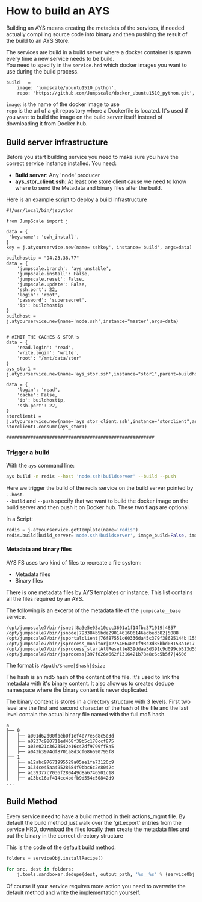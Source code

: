 # How to build an AYS

Building an AYS means creating the metadata of the services, if needed actually compiling source code into binary and then pushing the result of the build to an AYS Store.  

The services are build in a build server where a docker container is spawn every time a new service needs to be build.  
You need to specify in the ``service.hrd`` which docker images you want to use during the build process.

```
build   =
    image: 'jumpscale/ubuntu1510_python',
    repo: 'https://github.com/Jumpscale/docker_ubuntu1510_python.git',
```
``image``: is the name of the docker image to use  
``repo`` is the url of a git repository where a Dockerfile is located. It's used if you want to build the image on the build server itself instead of downloading it from Docker hub.

## Build server infrastructure

Before you start building service you need to make sure you have the correct service instance installed. You need:
- **Build server**: Any 'node' producer
- **ays_stor_client.ssh**: At least one store client cause we need to know where to send the Metadata and binary files after the build.

Here is an example script to deploy a build infrastructure

```
#!/usr/local/bin/jspython

from JumpScale import j

data = {
 'key.name': 'ovh_install',
}
key = j.atyourservice.new(name='sshkey', instance='build', args=data)

buildhostip = "94.23.38.77"
data = {
    'jumpscale.branch': 'ays_unstable',
    'jumpscale.install': False,
    'jumpscale.reset': False,
    'jumpscale.update': False,
    'ssh.port': 22,
    'login': 'root',
    'password': 'supersecret',
    'ip': buildhostip
}
buildhost = j.atyourservice.new(name='node.ssh',instance="master",args=data)


# #INIT THE CACHES & STOR's
data = {
    'read.login': 'read',
    'write.login': 'write',
    'root': "/mnt/data/stor"
}
ays_stor1 = j.atyourservice.new(name='ays_stor.ssh',instance="stor1",parent=buildhost,args=data)

data = {
    'login': 'read',
    'cache': False,
    'ip': buildhostip,
    'ssh.port': 22,
}
storclient1 = j.atyourservice.new(name='ays_stor_client.ssh',instance="storclient",args=data)
storclient1.consume(ays_stor1)

#######################################################

```

### Trigger a build

With the ``ays`` command line:
```bash
ays build -n redis --host 'node.ssh!buildserver' --build --push
```
Here we trigger the build of the redis service on the build server pointed by ``--host``.  
``--build`` and ``--push`` specify that we want to build the docker image on the build server and then push it on Docker hub. These two flags are optional.

In a Script:
```py
redis = j.atyourservice.getTemplate(name='redis')
redis.build(build_server='node.ssh!buildserver', image_build=False, image_push=False)
```

#### Metadata and binary files
AYS FS uses two kind of files to recreate a file system:
- Metadata files
- Binary files

There is one metadata files by AYS templates or instance.
This list contains all the files required by an AYS.

The following is an excerpt of the metadata file of the ```jumpscale__base``` service.
```
/opt/jumpscale7/bin/jsnet|8a3e5e03a10ecc3601a1f14fbc371019|4857
/opt/jumpscale7/bin/jsnode|793384b5bde2901461606146adbed382|5088
/opt/jumpscale7/bin/jsportalclient|76f87551c60336da45c379f38625144b|1553
/opt/jumpscale7/bin/jsprocess_monitor|127546640e1f98c3d35bbd03153a1e17|248
/opt/jumpscale7/bin/jsprocess_startAllReset|e839ddaa3d391c9d099cb513d538c62b|184
/opt/jumpscale7/bin/jsprocess|397f026a662f1316421b78e8c6c5b5f7|4506

```

The format is   ```/$path/$name|$hash|$size```

The hash is an md5 hash of the content of the file. It's used to link the metadata with it's binary content. It also allow us to creates dedupe namespace where the binary content is never duplicated.

The binary content is stores in a directory structure with 3 levels.
First two level are the first and second character of the hash of the file and the last level contain the actual binary file named with the full md5 hash.
```
a
├── 0
│   ├── a001d62d00fbeb0f1ef4e77e5d8c5e3d
│   ├── a0237c980711ed468f39b5c178ccf875
│   ├── a03e021c3623542e16c47df9799ff8a5
│   ├── a043b3974df8701a8d3cf686690795f8
├── 1
│   ├── a12abc97671995529a05ae1fa73120c9
│   ├── a134ce45aa49528684f9bbc6c2e8042c
│   ├── a139377c7036f280449d8a6746501c18
│   ├── a13bc16af414cc4bdfb9d554c50842d9
...
```

## Build Method
Every service need to have a build method in their actions_mgmt file.
By default the build method just walk over the 'git.export' entries from the service HRD, download the files locally then create the metadata files and put the binary in the correct directory structure

This is the code of the default build method:
```py
folders = serviceObj.installRecipe()

for src, dest in folders:
    j.tools.sandboxer.dedupe(dest, output_path, '%s__%s' % (serviceObj.domain, serviceObj.name))
```

Of course if your service requires more action you need to overwrite the default method and write the implementation yourself.
